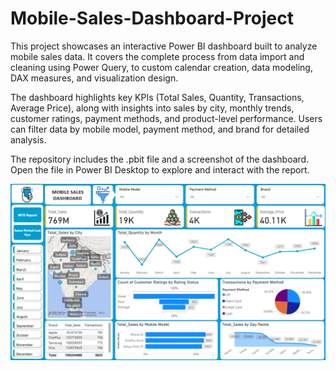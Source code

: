 # Mobile-Sales-Dashboard-Project
This project showcases an interactive Power BI dashboard built to analyze mobile sales data. It covers the complete process from data import and cleaning using Power Query, to custom calendar creation, data modeling, DAX measures, and visualization design.

The dashboard highlights key KPIs (Total Sales, Quantity, Transactions, Average Price), along with insights into sales by city, monthly trends, customer ratings, payment methods, and product-level performance. Users can filter data by mobile model, payment method, and brand for detailed analysis.

The repository includes the .pbit file and a screenshot of the dashboard. Open the file in Power BI Desktop to explore and interact with the report.


![Dashboard Preview](https://github.com/kishortalode/Mobile-Sales-Dashboard-Project/blob/main/Mobile_Sales_Dashboard_SC.png)

